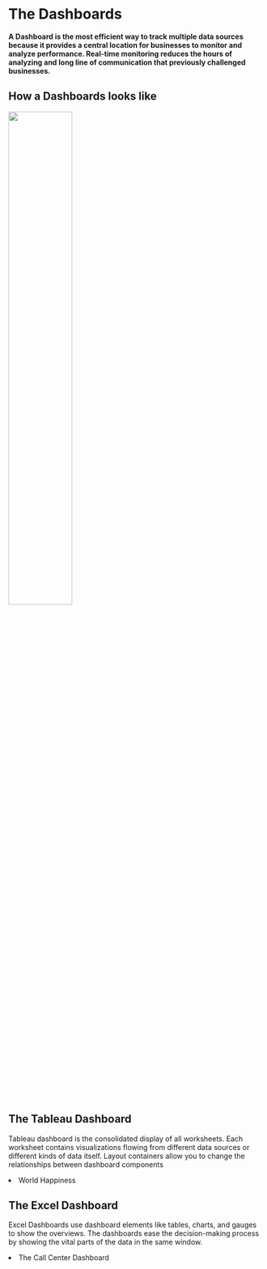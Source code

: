 <h1>The Dashboards</h1>
<p><b>A Dashboard is the most efficient way to track multiple data sources because it provides a central location for businesses to monitor and analyze performance. Real-time monitoring reduces the hours of analyzing and long line of communication that previously challenged businesses.</b></p>

<h2>How a Dashboards looks like</h2>
<img src="https://datacrunchcorp.com/wp-content/uploads/2019/09/tableau-dashboard-best-practices-based-on-worst-dashboards.png" width="50%"/>
<h2>The Tableau Dashboard</h2>
<p>Tableau dashboard is the consolidated display of all worksheets. Each worksheet contains visualizations flowing from different data sources or different kinds of data itself. Layout containers allow you to change the relationships between dashboard components</p>
<li>World Happiness</li>


<h2>The Excel Dashboard</h2>
<p>Excel Dashboards use dashboard elements like tables, charts, and gauges to show the overviews. The dashboards ease the decision-making process by showing the vital parts of the data in the same window.</p>
<li>The Call Center Dashboard</li>
